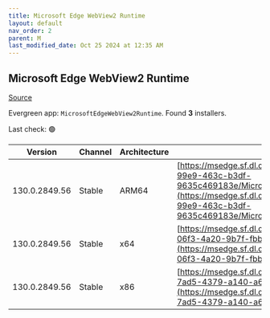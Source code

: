 ```yaml
---
title: Microsoft Edge WebView2 Runtime
layout: default
nav_order: 2
parent: M
last_modified_date: Oct 25 2024 at 12:35 AM
---
```


## Microsoft Edge WebView2 Runtime

[Source](https://developer.microsoft.com/en-us/microsoft-edge/webview2/)

Evergreen app: `MicrosoftEdgeWebView2Runtime`. Found **3** installers.

Last check: 🟢

| Version       | Channel | Architecture | URI                                                                                                                                                                                                                                                                                                                            |
| ------------- | ------- | ------------ | ------------------------------------------------------------------------------------------------------------------------------------------------------------------------------------------------------------------------------------------------------------------------------------------------------------------------------ |
| 130.0.2849.56 | Stable  | ARM64        | [https://msedge.sf.dl.delivery.mp.microsoft.com/filestreamingservice/files/02c09619-99e9-463c-b3df-9635c469183e/MicrosoftEdgeWebView2RuntimeInstallerARM64.exe](https://msedge.sf.dl.delivery.mp.microsoft.com/filestreamingservice/files/02c09619-99e9-463c-b3df-9635c469183e/MicrosoftEdgeWebView2RuntimeInstallerARM64.exe) |
| 130.0.2849.56 | Stable  | x64          | [https://msedge.sf.dl.delivery.mp.microsoft.com/filestreamingservice/files/f4a2c323-06f3-4a20-9b7f-fbbd28e61af5/MicrosoftEdgeWebView2RuntimeInstallerX64.exe](https://msedge.sf.dl.delivery.mp.microsoft.com/filestreamingservice/files/f4a2c323-06f3-4a20-9b7f-fbbd28e61af5/MicrosoftEdgeWebView2RuntimeInstallerX64.exe)     |
| 130.0.2849.56 | Stable  | x86          | [https://msedge.sf.dl.delivery.mp.microsoft.com/filestreamingservice/files/b1cb9a67-7ad5-4379-a140-a67b3a37ceb2/MicrosoftEdgeWebView2RuntimeInstallerX86.exe](https://msedge.sf.dl.delivery.mp.microsoft.com/filestreamingservice/files/b1cb9a67-7ad5-4379-a140-a67b3a37ceb2/MicrosoftEdgeWebView2RuntimeInstallerX86.exe)     |

